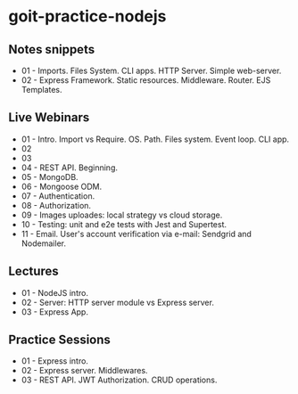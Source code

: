 # goit-practice-nodejs

## Notes snippets

- 01 - Imports. Files System. CLI apps. HTTP Server. Simple web-server.
- 02 - Express Framework. Static resources. Middleware. Router. EJS Templates.

## Live Webinars

- 01 - Intro. Import vs Require. OS. Path. Files system. Event loop. CLI app.
- 02
- 03
- 04 - REST API. Beginning.
- 05 - MongoDB.
- 06 - Mongoose ODM.
- 07 - Authentication.
- 08 - Authorization.
- 09 - Images uploades: local strategy vs cloud storage.
- 10 - Testing: unit and e2e tests with Jest and Supertest.
- 11 - Email. User's account verification via e-mail: Sendgrid and Nodemailer.

## Lectures

- 01 - NodeJS intro.
- 02 - Server: HTTP server module vs Express server.
- 03 - Express App.

## Practice Sessions

- 01 - Express intro.
- 02 - Express server. Middlewares.
- 03 - REST API. JWT Authorization. CRUD operations.
